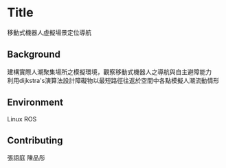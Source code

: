 # Title

移動式機器人虛擬場景定位導航

## Background

建構實際人潮聚集場所之模擬環境，觀察移動式機器人之導航與自主避障能力  
利用dijkstra's演算法設計障礙物以最短路徑往返於空間中各點模擬人潮流動情形

## Environment

Linux ROS

## Contributing
張語庭
陳品彤
